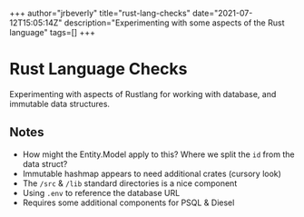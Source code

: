 +++
    author="jrbeverly"
    title="rust-lang-checks"
    date="2021-07-12T15:05:14Z"
    description="Experimenting with some aspects of the Rust language"
    tags=[]
    +++
    
# Rust Language Checks

Experimenting with aspects of Rustlang for working with database, and immutable data structures.

## Notes

- How might the Entity.Model apply to this? Where we split the `id` from the data struct?
- Immutable hashmap appears to need additional crates (cursory look)
- The `/src` & `/lib` standard directories is a nice component
- Using `.env` to reference the database URL
- Requires some additional components for PSQL & Diesel
 